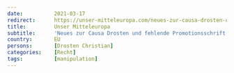 ```yaml
---
date:          2021-03-17
redirect:      https://unser-mitteleuropa.com/neues-zur-causa-drosten-und-fehlende-promotionsschrift-goethe-uni-frankfurt-verhindert-mittels-falschaussagen-strafverfolgung-von-virologen/
title:         Unser Mitteleuropa
subtitle:      'Neues zur Causa Drosten und fehlende Promotionsschrift: Goethe-Uni Frankfurt verhindert mittels Falschaussagen Strafverfolgung von Virologen'
country:       EU
persons:       [Drosten Christian]
categories:    [Recht]
tags:          [manipulation]
---
```

